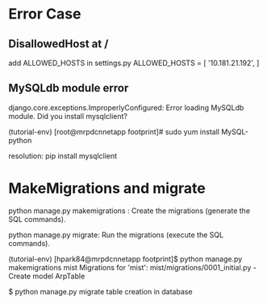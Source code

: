 
# Error Case 
## DisallowedHost at /
add ALLOWED_HOSTS in settings.py 
ALLOWED_HOSTS = [ 
        '10.181.21.192',
]

## MySQLdb module error 
django.core.exceptions.ImproperlyConfigured: Error loading MySQLdb module.
Did you install mysqlclient?

(tutorial-env) [root@mrpdcnnetapp footprint]# sudo yum install MySQL-python

resolution: pip install mysqlclient 

# MakeMigrations and migrate
python manage.py makemigrations <app>: Create the migrations (generate the SQL commands).

python manage.py migrate: Run the migrations (execute the SQL commands).

(tutorial-env) [hpark84@mrpdcnnetapp footprint]$ python manage.py makemigrations mist
Migrations for 'mist':
  mist/migrations/0001_initial.py
    - Create model ArpTable


$ python manage.py migrate
table creation in database 
